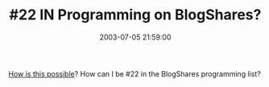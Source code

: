 ﻿---
layout: post
title: "#22 IN Programming on BlogShares?"
comments: false
date: 2003-07-05 21:59:00
categories:
 - Technology
subtext-id: 837caf4c-8ab8-479e-884f-8ef7cfaf44e9
alias: /blog/22-IN-Programming-on-BlogShares.aspx
---


[How is this possible](http://www.blogshares.com/industries.php?id=55)? How can I be #22 in the BlogShares programming list? 
